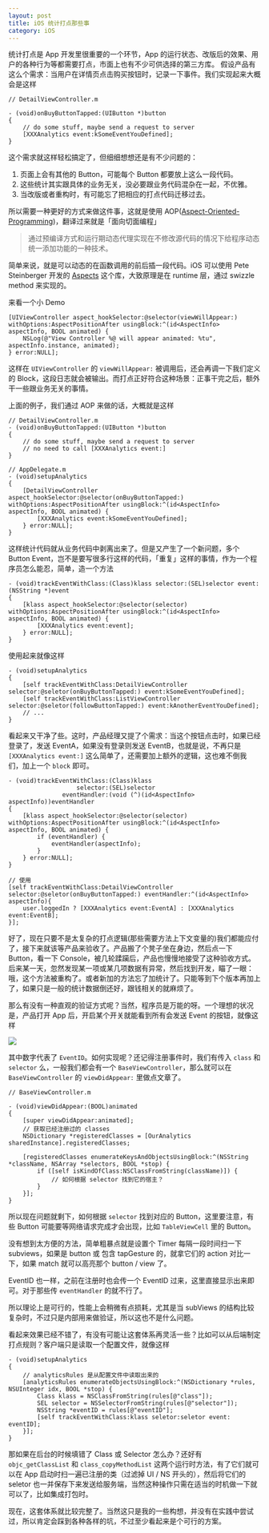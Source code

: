 ```yaml
---
layout: post
title: iOS 统计打点那些事
category: iOS
---
```


统计打点是 App 开发里很重要的一个环节，App 的运行状态、改版后的效果、用户的各种行为等都需要打点，市面上也有不少可供选择的第三方库。 假设产品有这么个需求：当用户在详情页点击购买按钮时，记录一下事件。我们实现起来大概会是这样

```objc
// DetailViewController.m

- (void)onBuyButtonTapped:(UIButton *)button
{
    // do some stuff, maybe send a request to server
    [XXXAnalytics event:kSomeEventYouDefined];
}
```

这个需求就这样轻松搞定了，但细细想想还是有不少问题的：

1. 页面上会有其他的 Button，可能每个 Button 都要放上这么一段代码。
2. 这些统计其实跟具体的业务无关，没必要跟业务代码混杂在一起，不优雅。
3. 当改版或者重构时，有可能忘了把相应的打点代码迁移过去。

所以需要一种更好的方式来做这件事，这就是使用 AOP([Aspect-Oriented-Programming](http://en.wikipedia.org/wiki/Aspect-oriented_programming))，翻译过来就是「面向切面编程」

> 通过预编译方式和运行期动态代理实现在不修改源代码的情况下给程序动态统一添加功能的一种技术。

简单来说，就是可以动态的在函数调用的前后插一段代码。iOS 可以使用 Pete Steinberger 开发的 [Aspects](https://github.com/steipete/Aspects) 这个库，大致原理是在 runtime 层，通过 swizzle method 来实现的。

来看一个小 Demo

```objc
[UIViewController aspect_hookSelector:@selector(viewWillAppear:) withOptions:AspectPositionAfter usingBlock:^(id<AspectInfo> aspectInfo, BOOL animated) {
    NSLog(@"View Controller %@ will appear animated: %tu", aspectInfo.instance, animated);
} error:NULL];
```

这样在 `UIViewController` 的 `viewWillAppear:` 被调用后，还会再调一下我们定义的 Block，这段日志就会被输出。而打点正好符合这种场景：正事干完之后，额外干一些跟业务无关的事情。

上面的例子，我们通过 AOP 来做的话，大概就是这样

```objc
// DetailViewController.m
- (void)onBuyButtonTapped:(UIButton *)button
{
    // do some stuff, maybe send a request to server
    // no need to call [XXXAnalytics event:]
}

// AppDelegate.m
- (void)setupAnalytics
{
    [DetailViewController aspect_hookSelector:@selector(onBuyButtonTapped:) withOptions:AspectPositionAfter usingBlock:^(id<AspectInfo> aspectInfo, BOOL animated) {
        [XXXAnalytics event:kSomeEventYouDefined];
    } error:NULL];
}
```

这样统计代码就从业务代码中剥离出来了。但是又产生了一个新问题，多个 Button Event，岂不是要写很多行这样的代码，「重复」这样的事情，作为一个程序员怎么能忍，简单，造一个方法

```objc
- (void)trackEventWithClass:(Class)klass selector:(SEL)selector event:(NSString *)event
{
    [klass aspect_hookSelector:@selector(selector) withOptions:AspectPositionAfter usingBlock:^(id<AspectInfo> aspectInfo, BOOL animated) {
        [XXXAnalytics event:event];
    } error:NULL];
}
```

使用起来就像这样

```objc
- (void)setupAnalytics
{
    [self trackEventWithClass:DetailViewController selector:@seletor(onBuyButtonTapped:) event:kSomeEventYouDefined];
    [self trackEventWithClass:ListViewController selector:@seletor(followButtonTapped:) event:kAnotherEventYouDefined];
    // ...
}
```

看起来又干净了些。这时，产品经理又提了个需求：当这个按钮点击时，如果已经登录了，发送 EventA，如果没有登录则发送 EventB，也就是说，不再只是 `[XXXAnalytics event:]` 这么简单了，还需要加上额外的逻辑，这也难不倒我们，加上一个 `block` 即可。

```objc
- (void)trackEventWithClass:(Class)klass
                   selector:(SEL)selector
               eventHandler:(void (^)(id<AspectInfo> aspectInfo))eventHandler
{
    [klass aspect_hookSelector:@selector(selector) withOptions:AspectPositionAfter usingBlock:^(id<AspectInfo> aspectInfo, BOOL animated) {
        if (eventHandler) {
            eventHandler(aspectInfo);
        }
    } error:NULL];
}

// 使用
[self trackEventWithClass:DetailViewController selector:@seletor(onBuyButtonTapped:) eventHandler:^(id<AspectInfo> aspectInfo){
    user.loggedIn ? [XXXAnalytics event:EventA] : [XXXAnalytics event:EventB];
}];
```

好了，现在只要不是太复杂的打点逻辑(那些需要方法上下文变量的)我们都能应付了，接下来就该等产品来验收了。产品搬了个凳子坐在身边，然后点一下 Button，看一下 Console，被几轮蹂躏后，产品也慢慢地接受了这种验收方式。后来某一天，忽然发现某一项或某几项数据有异常，然后找到开发，瞄了一眼：哦，这个方法被重构了。或者新加的方法忘了加统计了。只能等到下个版本再加上了，如果只是一般的统计数据倒还好，跟钱相关的就麻烦了。

那么有没有一种直观的验证方式呢？当然，程序员是万能的呀。一个理想的状况是，产品打开 App 后，开启某个开关就能看到所有会发送 Event 的按钮，就像这样

![](/image/analytics_highlight.jpg)

其中数字代表了 `EventID`。如何实现呢？还记得注册事件时，我们有传入 `class` 和 `selector` 么，一般我们都会有一个 `BaseViewController`，那么就可以在 `BaseViewController` 的 `viewDidAppear:` 里做点文章了。

```objc
// BaseViewController.m

- (void)viewDidAppear:(BOOL)animated
{
    [super viewDidAppear:animated];
    // 获取已经注册过的 classes
    NSDictionary *registeredClasses = [OurAnalytics sharedInstance].registeredClasses;

    [registeredClasses enumerateKeysAndObjectsUsingBlock:^(NSString *className, NSArray *selectors, BOOL *stop) {
        if ([self isKindOfClass:NSClassFromString(className)]) {
            // 如何根据 selector 找到它的宿主？
        }
    }];
}
```

所以现在问题就剩下，如何根据 `selector` 找到对应的 Button，这里要注意，有些 Button 可能要等网络请求完成才会出现，比如 `TableViewCell` 里的 Button。

没有想到太方便的方法，简单粗暴点就是设置个 Timer 每隔一段时间扫一下 subviews，如果是 button 或 包含 tapGesture 的，就拿它们的 action 对比一下，如果 match 就可以高亮那个 button / view 了。

EventID 也一样，之前在注册时也会传一个 EventID 过来，这里直接显示出来即可。对于那些传 `eventHandler` 的就不行了。

所以理论上是可行的，性能上会稍微有点损耗，尤其是当 subViews 的结构比较复杂时，不过只是内部用来做验证，所以这也不是什么问题。

看起来效果已经不错了，有没有可能让这套体系再灵活一些？比如可以从后端制定打点规则？客户端只是读取一个配置文件，就像这样

```objc
- (void)setupAnalytics
{
    // analyticsRules 是从配置文件中读取出来的
    [analyticsRules enumerateObjectsUsingBlock:^(NSDictionary *rules, NSUInteger idx, BOOL *stop) {
        Class klass = NSClassFromString(rules[@"class"]);
        SEL selector = NSSelectorFromString(rules[@"selector"]);
        NSString *eventID = rules[@"eventID"];
        [self trackEventWithClass:klass seletor:seletor event: eventID];
    }];
}
```

那如果在后台的时候填错了 Class 或 Selector 怎么办？还好有 `objc_getClassList` 和 `class_copyMethodList` 这两个运行时方法，有了它们就可以在 App 启动时扫一遍已注册的类（过滤掉 UI / NS 开头的），然后将它们的 seletor 也一并保存下来发送给服务端，当然这种操作只需在适当的时机做一下就可以了，比如集成打包时。

现在，这套体系就比较完整了。当然这只是我的一些构想，并没有在实践中尝试过，所以肯定会踩到各种各样的坑，不过至少看起来是个可行的方案。
